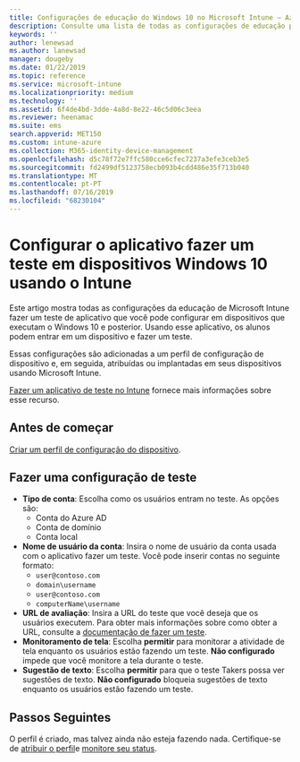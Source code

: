```yaml
---
title: Configurações de educação do Windows 10 no Microsoft Intune – Azure | Microsoft Docs
description: Consulte uma lista de todas as configurações de educação para dispositivos Windows 10. Use essas configurações em um perfil de configuração de dispositivo com o aplicativo fazer um teste, escolha como os usuários ou alunos entram, monitore a tela durante o teste e muito mais no Intune.
keywords: ''
author: lenewsad
ms.author: lanewsad
manager: dougeby
ms.date: 01/22/2019
ms.topic: reference
ms.service: microsoft-intune
ms.localizationpriority: medium
ms.technology: ''
ms.assetid: 6f4de4bd-3dde-4a8d-8e22-46c5d06c3eea
ms.reviewer: heenamac
ms.suite: ems
search.appverid: MET150
ms.custom: intune-azure
ms.collection: M365-identity-device-management
ms.openlocfilehash: d5c78f72e7ffc580cce6cfec7237a3efe3ceb3e5
ms.sourcegitcommit: fd2499df5123758ecb093b4cdd486e35f713b040
ms.translationtype: MT
ms.contentlocale: pt-PT
ms.lasthandoff: 07/16/2019
ms.locfileid: "68230104"
---
```

# <a name="configure-the-take-a-test-app-on-windows-10-devices-using-intune"></a>Configurar o aplicativo fazer um teste em dispositivos Windows 10 usando o Intune

Este artigo mostra todas as configurações da educação de Microsoft Intune fazer um teste de aplicativo que você pode configurar em dispositivos que executam o Windows 10 e posterior. Usando esse aplicativo, os alunos podem entrar em um dispositivo e fazer um teste.

Essas configurações são adicionadas a um perfil de configuração de dispositivo e, em seguida, atribuídas ou implantadas em seus dispositivos usando Microsoft Intune.

[Fazer um aplicativo de teste no Intune](education-settings-configure.md) fornece mais informações sobre esse recurso.

## <a name="before-you-begin"></a>Antes de começar

[Criar um perfil de configuração do dispositivo](education-settings-configure.md#create-a-device-profile).

## <a name="take-a-test-settings"></a>Fazer uma configuração de teste  

- **Tipo de conta**: Escolha como os usuários entram no teste. As opções são:
  - Conta do Azure AD
  - Conta de domínio
  - Conta local
- **Nome de usuário da conta**: Insira o nome de usuário da conta usada com o aplicativo fazer um teste. Você pode inserir contas no seguinte formato:
  - `user@contoso.com`
  - `domain\username`
  - `user@contoso.com`
  - `computerName\username`
- **URL de avaliação**: Insira a URL do teste que você deseja que os usuários executem. Para obter mais informações sobre como obter a URL, consulte a [documentação de fazer um teste](https://docs.microsoft.com/education/windows/take-tests-in-windows-10).
- **Monitoramento de tela**: Escolha **permitir** para monitorar a atividade de tela enquanto os usuários estão fazendo um teste. **Não configurado** impede que você monitore a tela durante o teste.
- **Sugestão de texto**: Escolha **permitir** para que o teste Takers possa ver sugestões de texto. **Não configurado** bloqueia sugestões de texto enquanto os usuários estão fazendo um teste.

## <a name="next-steps"></a>Passos Seguintes

O perfil é criado, mas talvez ainda não esteja fazendo nada. Certifique-se de [atribuir o perfil](device-profile-assign.md)e [monitore seu status](device-profile-monitor.md).
